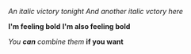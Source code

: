*An italic victory tonight*
_And another italic vctory here_

**I'm feeling bold**
__I'm also feeling bold__

_You **can** combine them_ **if you want**
